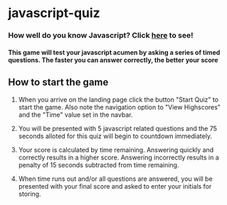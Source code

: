 # javascript-quiz

### How well do you know Javascript?  Click [here](https://klangs34.github.io/javascript-quiz/) to see!
#### This game will test your javascript acumen by asking a series of timed questions.  The faster you can answer correctly, the better your score

## How to start the game

1. When you arrive on the landing page click the button "Start Quiz" to start the game. Also note the navigation option to "View Highscores" and the "Time" value set in the navbar.

1. You will be presented with 5 javascript related questions and the 75 seconds alloted for this quiz will begin to countdown immediately.

1. Your score is calculated by time remaining. Answering quickly and correctly results in a higher score. Answering incorrectly results in a penalty of 15 seconds subtracted from time remaining.

1. When time runs out and/or all questions are answered, you will be presented with your final score and asked to enter your initials for storing.
